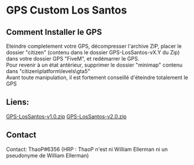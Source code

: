 # GPS Custom Los Santos

## Comment Installer le GPS
Eteindre completement votre GPS, décompresser l'archive ZIP, placer le dossier "citizen" (contenu dans le dossier GPS-LosSantos-vX.Y du Zip) dans votre dossier GPS "FiveM", et redémarrer le GPS.  
Pour revenir à un état antérieur, supprimer le dossier "minimap" contenu dans "citizen\platform\levels\gta5"  
Avant toute manipulation, il est fortement conseillé d'éteindre totalement le GPS

## Liens:
[GPS-LosSantos-v1.0.zip](https://github.com/ThaoP-6356/GPS-LosSantos/archive/v1.0.zip)
[GPS-LosSantos-v2.0.zip](https://github.com/ThaoP-6356/GPS-LosSantos/archive/v2.0.zip)

## Contact
Contact: ThaoP#6356 (HRP : ThaoP n'est ni William Ellerman ni un pseudonyme de William Ellerman)
